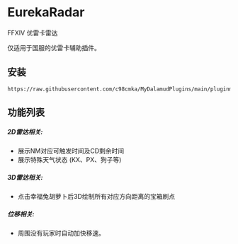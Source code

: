 # EurekaRadar
FFXIV 优雷卡雷达

仅适用于国服的优雷卡辅助插件。

## 安装
```
https://raw.githubusercontent.com/c98cmka/MyDalamudPlugins/main/pluginmaster.json
```

## 功能列表
##### 2D雷达相关:

- 展示NM对应可触发时间及CD剩余时间
- 展示特殊天气状态 (KX、PX、狗子等)

##### 3D雷达相关:

- 点击幸福兔胡萝卜后3D绘制所有对应方向距离的宝箱刷点

##### 位移相关:

- 周围没有玩家时自动加快移速。
